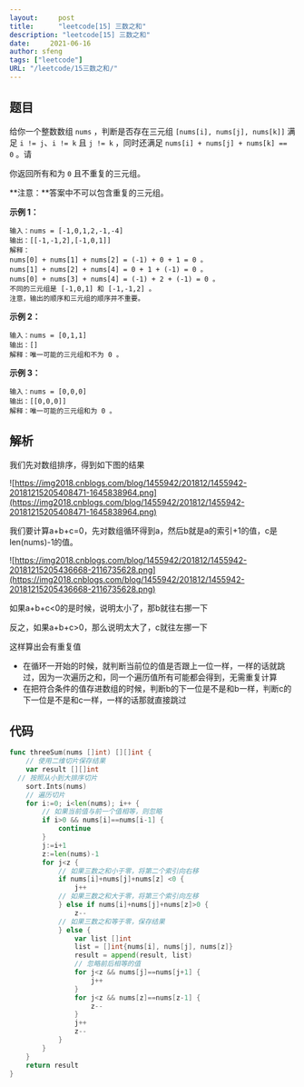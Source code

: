 ```yaml
---
layout:     post
title:      "leetcode[15] 三数之和"
description: "leetcode[15] 三数之和"
date:     2021-06-16
author: sfeng
tags: ["leetcode"]
URL: "/leetcode/15三数之和/"
---
```


## 题目

给你一个整数数组 `nums` ，判断是否存在三元组 `[nums[i], nums[j], nums[k]]` 满足 `i != j`、`i != k` 且 `j != k` ，同时还满足 `nums[i] + nums[j] + nums[k] == 0` 。请

你返回所有和为 `0` 且不重复的三元组。

**注意：**答案中不可以包含重复的三元组。

**示例 1：**

```
输入：nums = [-1,0,1,2,-1,-4]
输出：[[-1,-1,2],[-1,0,1]]
解释：
nums[0] + nums[1] + nums[2] = (-1) + 0 + 1 = 0 。
nums[1] + nums[2] + nums[4] = 0 + 1 + (-1) = 0 。
nums[0] + nums[3] + nums[4] = (-1) + 2 + (-1) = 0 。
不同的三元组是 [-1,0,1] 和 [-1,-1,2] 。
注意，输出的顺序和三元组的顺序并不重要。

```

**示例 2：**

```
输入：nums = [0,1,1]
输出：[]
解释：唯一可能的三元组和不为 0 。

```

**示例 3：**

```
输入：nums = [0,0,0]
输出：[[0,0,0]]
解释：唯一可能的三元组和为 0 。
```

## 解析

我们先对数组排序，得到如下图的结果

![https://img2018.cnblogs.com/blog/1455942/201812/1455942-20181215205408471-1645838964.png](https://img2018.cnblogs.com/blog/1455942/201812/1455942-20181215205408471-1645838964.png)

我们要计算a+b+c=0，先对数组循环得到a，然后b就是a的索引+1的值，c是len(nums)-1的值。

![https://img2018.cnblogs.com/blog/1455942/201812/1455942-20181215205436668-2116735628.png](https://img2018.cnblogs.com/blog/1455942/201812/1455942-20181215205436668-2116735628.png)

如果a+b+c<0的是时候，说明太小了，那b就往右挪一下

反之，如果a+b+c>0，那么说明太大了，c就往左挪一下

这样算出会有重复值

- 在循环一开始的时候，就判断当前位的值是否跟上一位一样，一样的话就跳过，因为一次遍历之和，同一个遍历值所有可能都会得到，无需重复计算
- 在把符合条件的值存进数组的时候，判断b的下一位是不是和b一样，判断c的下一位是不是和c一样，一样的话那就直接跳过

## 代码

```go
func threeSum(nums []int) [][]int {
	// 使用二维切片保存结果
	var result [][]int
  // 按照从小到大排序切片
	sort.Ints(nums)
	// 遍历切片
	for i:=0; i<len(nums); i++ {
		// 如果当前值与前一个值相等，则忽略
		if i>0 && nums[i]==nums[i-1] {
			continue
		}
		j:=i+1
		z:=len(nums)-1
		for j<z {
			// 如果三数之和小于零，将第二个索引向右移
			if nums[i]+nums[j]+nums[z] <0 {
				j++
			// 如果三数之和大于零，将第三个索引向左移
			} else if nums[i]+nums[j]+nums[z]>0 {
				z--
			// 如果三数之和等于零，保存结果
			} else {
				var list []int
				list = []int{nums[i], nums[j], nums[z]}
				result = append(result, list)
				// 忽略前后相等的值
				for j<z && nums[j]==nums[j+1] {
					j++
				}
				for j<z && nums[z]==nums[z-1] {
					z--
				}
				j++
				z--
			}
		}
	}
	return result
}
```